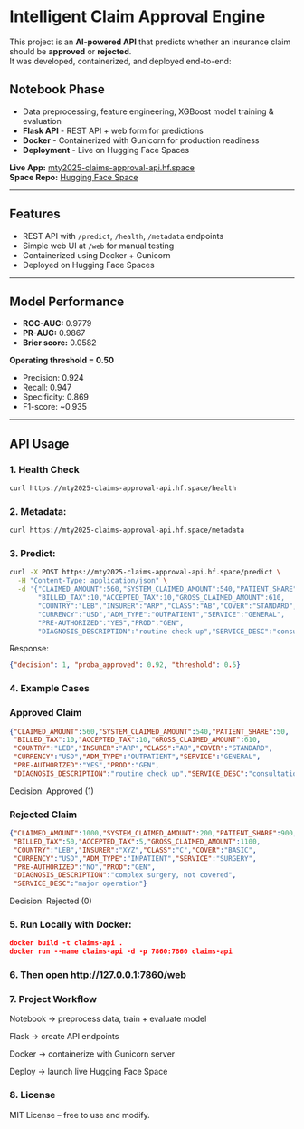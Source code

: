# Intelligent Claim Approval Engine

This project is an **AI-powered API** that predicts whether an insurance claim should be **approved** or **rejected**.  
It was developed, containerized, and deployed end-to-end:

## Notebook Phase
-  Data preprocessing, feature engineering, XGBoost model training & evaluation  
- **Flask API** - REST API + web form for predictions  
- **Docker** - Containerized with Gunicorn for production readiness  
- **Deployment** - Live on Hugging Face Spaces  

 **Live App:** [mty2025-claims-approval-api.hf.space](https://mty2025-claims-approval-api.hf.space)  
 **Space Repo:** [Hugging Face Space](https://huggingface.co/spaces/MTY2025/claims-approval-api)

---

## Features
- REST API with `/predict`, `/health`, `/metadata` endpoints  
- Simple web UI at `/web` for manual testing  
- Containerized using Docker + Gunicorn  
- Deployed on Hugging Face Spaces  

---

## Model Performance
- **ROC-AUC:** 0.9779  
- **PR-AUC:** 0.9867  
- **Brier score:** 0.0582  

**Operating threshold = 0.50**  
- Precision: 0.924  
- Recall: 0.947  
- Specificity: 0.869  
- F1-score: ~0.935  

---

## API Usage

### 1. Health Check
```bash
curl https://mty2025-claims-approval-api.hf.space/health
```
### 2. Metadata:
```bash
curl https://mty2025-claims-approval-api.hf.space/metadata
```
### 3. Predict:
```bash
curl -X POST https://mty2025-claims-approval-api.hf.space/predict \
  -H "Content-Type: application/json" \
  -d '{"CLAIMED_AMOUNT":560,"SYSTEM_CLAIMED_AMOUNT":540,"PATIENT_SHARE":50,
       "BILLED_TAX":10,"ACCEPTED_TAX":10,"GROSS_CLAIMED_AMOUNT":610,
       "COUNTRY":"LEB","INSURER":"ARP","CLASS":"AB","COVER":"STANDARD",
       "CURRENCY":"USD","ADM_TYPE":"OUTPATIENT","SERVICE":"GENERAL",
       "PRE-AUTHORIZED":"YES","PROD":"GEN",
       "DIAGNOSIS_DESCRIPTION":"routine check up","SERVICE_DESC":"consultation"}'
```
Response:
```json 
{"decision": 1, "proba_approved": 0.92, "threshold": 0.5}
```
### 4. Example Cases
### Approved Claim
```json
{"CLAIMED_AMOUNT":560,"SYSTEM_CLAIMED_AMOUNT":540,"PATIENT_SHARE":50,
 "BILLED_TAX":10,"ACCEPTED_TAX":10,"GROSS_CLAIMED_AMOUNT":610,
 "COUNTRY":"LEB","INSURER":"ARP","CLASS":"AB","COVER":"STANDARD",
 "CURRENCY":"USD","ADM_TYPE":"OUTPATIENT","SERVICE":"GENERAL",
 "PRE-AUTHORIZED":"YES","PROD":"GEN",
 "DIAGNOSIS_DESCRIPTION":"routine check up","SERVICE_DESC":"consultation"}
```
Decision: Approved (1)

### Rejected Claim
```json
{"CLAIMED_AMOUNT":1000,"SYSTEM_CLAIMED_AMOUNT":200,"PATIENT_SHARE":900,
 "BILLED_TAX":50,"ACCEPTED_TAX":5,"GROSS_CLAIMED_AMOUNT":1100,
 "COUNTRY":"LEB","INSURER":"XYZ","CLASS":"C","COVER":"BASIC",
 "CURRENCY":"USD","ADM_TYPE":"INPATIENT","SERVICE":"SURGERY",
 "PRE-AUTHORIZED":"NO","PROD":"GEN",
 "DIAGNOSIS_DESCRIPTION":"complex surgery, not covered",
 "SERVICE_DESC":"major operation"}
```
Decision: Rejected (0)

### 5. Run Locally with Docker:
```json
docker build -t claims-api .
docker run --name claims-api -d -p 7860:7860 claims-api

```
### 6. Then open http://127.0.0.1:7860/web

### 7. Project Workflow
Notebook -> preprocess data, train + evaluate model

Flask -> create API endpoints

Docker ->  containerize with Gunicorn server

Deploy -> launch live Hugging Face Space


### 8. License
MIT License – free to use and modify.


